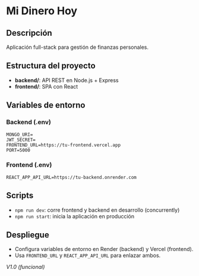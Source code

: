 # Mi Dinero Hoy

## Descripción

Aplicación full-stack para gestión de finanzas personales.

## Estructura del proyecto

- **backend/**: API REST en Node.js + Express
- **frontend/**: SPA con React

## Variables de entorno

### Backend (.env)

```
MONGO_URI=
JWT_SECRET=
FRONTEND_URL=https://tu-frontend.vercel.app
PORT=5000
```

### Frontend (.env)

```
REACT_APP_API_URL=https://tu-backend.onrender.com
```

## Scripts

- `npm run dev`: corre frontend y backend en desarrollo (concurrently)
- `npm run start`: inicia la aplicación en producción

## Despliegue

- Configura variables de entorno en Render (backend) y Vercel (frontend).
- Usa `FRONTEND_URL` y `REACT_APP_API_URL` para enlazar ambos.

_V1.0 (funcional)_
